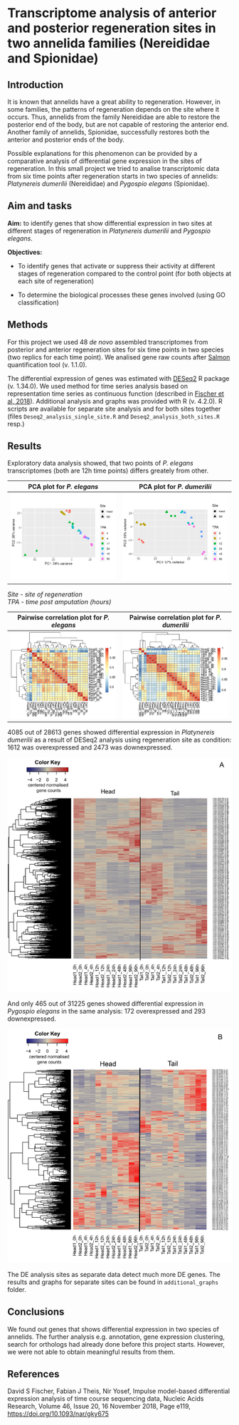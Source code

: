 # Transcriptome analysis of anterior and posterior regeneration sites in two annelida families (Nereididae and Spionidae)

## Introduction

It is known that annelids have a great ability to regeneration. However, in some families, the patterns of regeneration depends on the site where it occurs. Thus, annelids from the family Nereididae are able to restore the posterior end of the body, but are not capable of restoring the anterior end. Another family of annelids, Spionidae, successfully restores both the anterior and posterior ends of the body.

Possible explanations for this phenomenon can be provided by a comparative analysis of differential gene expression in the sites of regeneration. In this small project we tried to analise transcriptomic data from six time points after regeneration starts in two species of annelids: *Platynereis dumerilii* (Nereididae) and *Pygospio elegans* (Spionidae).

## Aim and tasks

**Aim:** to identify genes that show differential expression in two sites at different stages of regeneration in *Platynereis dumerilii* and *Pygospio elegans*.

**Objectives:**
* To identify genes that activate or suppress their activity at different stages of regeneration compared to the control point (for both objects at each site of regeneration)

* To determine the biological processes these genes involved (using GO classification)

## Methods

For this project we used 48 *de novo* assembled transcriptomes from posterior and anterior regeneration sites for six time points in two species (two replics for each time point). We analised gene raw counts after [Salmon](https://combine-lab.github.io/salmon/) quantification tool (v. 1.1.0).

The differential expression of genes was estimated with [DESeq2](https://bioconductor.org/packages/release/bioc/html/DESeq2.html) R package (v. 1.34.0). We used method for time series analysis based on representation time series as continuous function (described in [Fischer et al, 2018](https://doi.org/10.1093/nar/gky675)). Additional analysis and graphs was provided with R (v. 4.2.0). R scripts are available for separate site analysis and for both sites together (files `Deseq2_analysis_single_site.R` and `Deseq2_analysis_both_sites.R` resp.)

## Results

Exploratory data analysis showed, that two points of *P. elegans* transcriptomes (both are 12h time points) differs greately from other.

PCA plot for *P. elegans*| PCA plot for *P. dumerilii*
-|-
![](PCA_Pele.png) | ![](PCA_Pdum.png)

*Site - site of regeneration<br>
TPA - time post amputation (hours)*

Pairwise correlation plot for *P. elegans*| Pairwise correlation plot for *P. dumerilii*
-|-
![](Corplot_Pele.png) | ![](Corplot_Pdum.png)


4085 out of 28613 genes showed differential expression in *Platynereis dumerilii* as a result of DESeq2 analysis using regeneration site as condition: 1612 was overexpressed and 2473 was downexpressed.

![](Pdum_spline_acc_both.jpg)

And only 465 out of 31225 genes showed differential expression in *Pygospio elegans* in the same analysis: 172 overexpressed and 293 downexpressed.

![](Pele_spline_acc_both.jpg)

The DE analysis sites as separate data detect much more DE genes. The results and graphs for separate sites can be found in `additional_graphs` folder.

## Conclusions

We found out genes that shows differential expression in two species of annelids. The further analysis e.g. annotation, gene expression clustering, search for orthologs had already done before this project starts. However, we were not able to obtain meaningful results from them.

## References

David S Fischer, Fabian J Theis, Nir Yosef, Impulse model-based differential expression analysis of time course sequencing data, Nucleic Acids Research, Volume 46, Issue 20, 16 November 2018, Page e119, https://doi.org/10.1093/nar/gky675

